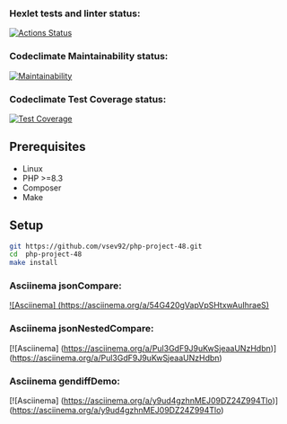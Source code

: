 ### Hexlet tests and linter status:
[![Actions Status](https://github.com/vsev92/php-project-48/actions/workflows/hexlet-check.yml/badge.svg)](https://github.com/vsev92/php-project-48/actions)


### Codeclimate Maintainability status:
[![Maintainability](https://api.codeclimate.com/v1/badges/a39e0b4c3d33d7738a43/maintainability)](https://codeclimate.com/github/vsev92/php-project-48/maintainability)


### Codeclimate Test Coverage status:
[![Test Coverage](https://api.codeclimate.com/v1/badges/a39e0b4c3d33d7738a43/test_coverage)](https://codeclimate.com/github/vsev92/php-project-48/test_coverage)

## Prerequisites

* Linux
* PHP >=8.3
* Composer
* Make

## Setup

```bash
git https://github.com/vsev92/php-project-48.git
cd  php-project-48
make install
```

### Asciinema jsonCompare:
[![Asciinema] (https://asciinema.org/a/54G420gVapVpSHtxwAuIhraeS)](https://asciinema.org/a/54G420gVapVpSHtxwAuIhraeS)

### Asciinema jsonNestedCompare:
[![Asciinema] (https://asciinema.org/a/Pul3GdF9J9uKwSjeaaUNzHdbn)] (https://asciinema.org/a/Pul3GdF9J9uKwSjeaaUNzHdbn)

### Asciinema gendiffDemo:
[![Asciinema] (https://asciinema.org/a/y9ud4gzhnMEJ09DZ24Z994Tlo)] (https://asciinema.org/a/y9ud4gzhnMEJ09DZ24Z994Tlo)


